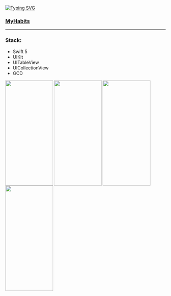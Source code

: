 [![Typing SVG](https://readme-typing-svg.demolab.com?font=Fira+Code&pause=1000&color=A264F7&width=435&lines=Hello%2C+I'm+Liz-Mary.+;I'm+IOS-developer)](https://git.io/typing-svg)


### [MyHabits](https://github.com/MaybeRT-rt/MyHabits/tree/main)

---
### Stack:
* Swift 5
* UIKit
* UITableView
* UICollectionView
* GCD

<img align="left" src="https://github.com/MaybeRT-rt/gif/blob/main/track.gif" width="150" height="330">
<img align="left" src="https://github.com/MaybeRT-rt/gif/blob/main/new.gif" width="150" height="330">
<img align="left" src="https://github.com/MaybeRT-rt/gif/blob/main/edit.gif" width="150" height="330"> 
<img align="left" src="https://github.com/MaybeRT-rt/gif/blob/main/remove.gif" width="150" height="330">
